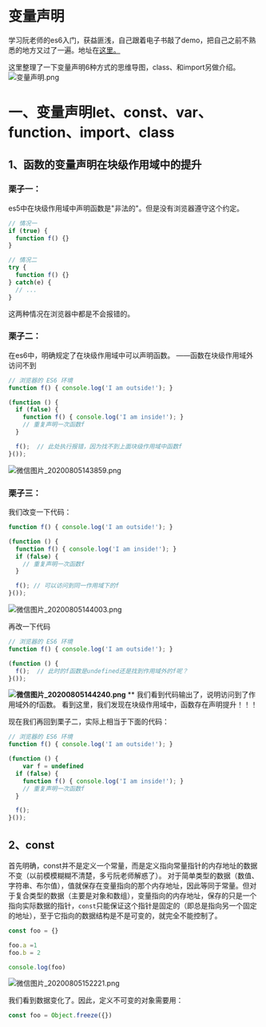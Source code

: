 # 变量声明

学习阮老师的es6入门，获益匪浅，自己跟着电子书敲了demo，把自己之前不熟悉的地方又过了一遍。地址在[这里。](https://es6.ruanyifeng.com/#docs/let)


这里整理了一下变量声明6种方式的思维导图，class、和import另做介绍。
![变量声明.png](https://cdn.nlark.com/yuque/0/2020/png/1774700/1597980513106-2046bba7-d3fc-443c-b85f-ceca3d8dab48.png#align=left&display=inline&height=273&margin=%5Bobject%20Object%5D&name=%E5%8F%98%E9%87%8F%E5%A3%B0%E6%98%8E.png&originHeight=947&originWidth=2251&size=174011&status=done&style=none&width=650)
# 一、变量声明let、const、var、function、import、class


## 1、函数的变量声明在块级作用域中的提升


### 栗子一：
es5中在块级作用域中声明函数是"非法的"。但是没有浏览器遵守这个约定。
```js
// 情况一
if (true) {
  function f() {}
}

// 情况二
try {
  function f() {}
} catch(e) {
  // ...
}
```
这两种情况在浏览器中都是不会报错的。


### 栗子二：
在es6中，明确规定了在块级作用域中可以声明函数。
——函数在块级作用域外访问不到
```js
// 浏览器的 ES6 环境
function f() { console.log('I am outside!'); }

(function () {
  if (false) {
  	function f() { console.log('I am inside!'); }
    // 重复声明一次函数f
  }

  f();	// 此处执行报错，因为找不到上面块级作用域中函数f
}());
```
![微信图片_20200805143859.png](https://cdn.nlark.com/yuque/0/2020/png/1774700/1596609550413-240177dc-5221-4911-a503-4af69f420344.png#align=left&display=inline&height=97&margin=%5Bobject%20Object%5D&name=%E5%BE%AE%E4%BF%A1%E5%9B%BE%E7%89%87_20200805143859.png&originHeight=103&originWidth=747&size=7362&status=done&style=none&width=705)


### 栗子三：
我们改变一下代码：
```js
function f() { console.log('I am outside!'); }

(function () {
  function f() { console.log('I am inside!'); }
  if (false) {
    // 重复声明一次函数f
  }

  f(); // 可以访问到同一作用域下的f
}());
```
![微信图片_20200805144003.png](https://cdn.nlark.com/yuque/0/2020/png/1774700/1596609615353-1c9c8595-89ac-40f1-90c7-27ad768841e4.png#align=left&display=inline&height=78&margin=%5Bobject%20Object%5D&name=%E5%BE%AE%E4%BF%A1%E5%9B%BE%E7%89%87_20200805144003.png&originHeight=78&originWidth=631&size=5019&status=done&style=none&width=631)


再改一下代码
```js
// 浏览器的 ES6 环境
function f() { console.log('I am outside!'); }

(function () {
  f();  // 此时的f函数是undefined还是找到作用域外的f呢？
}());
```
**![微信图片_20200805144240.png](https://cdn.nlark.com/yuque/0/2020/png/1774700/1596609770214-75997e97-b1c6-4ece-bd12-b6442bb32e2c.png#align=left&display=inline&height=69&margin=%5Bobject%20Object%5D&name=%E5%BE%AE%E4%BF%A1%E5%9B%BE%E7%89%87_20200805144240.png&originHeight=69&originWidth=572&size=4261&status=done&style=none&width=572)**
**
我们看到代码输出了，说明访问到了作用域外的f函数。
看到这里，我们发现在块级作用域中，函数存在声明提升！！！


现在我们再回到栗子二，实际上相当于下面的代码：
```js
// 浏览器的 ES6 环境
function f() { console.log('I am outside!'); }

(function () {
	var f = undefined
  if (false) {
  	function f() { console.log('I am inside!'); }
    // 重复声明一次函数f
  }

  f();
}());
```






## 2、const


首先明确，const并不是定义一个常量，而是定义指向常量指针的内存地址的数据不变（以前模模糊糊不清楚，多亏阮老师解惑了）。
对于简单类型的数据（数值、字符串、布尔值），值就保存在变量指向的那个内存地址，因此等同于常量。但对于复合类型的数据（主要是对象和数组），变量指向的内存地址，保存的只是一个指向实际数据的指针，`const`只能保证这个指针是固定的（即总是指向另一个固定的地址），至于它指向的数据结构是不是可变的，就完全不能控制了。
```js
const foo = {}

foo.a =1
foo.b = 2

console.log(foo)

```
![微信图片_20200805152221.png](https://cdn.nlark.com/yuque/0/2020/png/1774700/1596612152708-470eb6c3-a262-4268-8b66-cd0abde824a5.png#align=left&display=inline&height=63&margin=%5Bobject%20Object%5D&name=%E5%BE%AE%E4%BF%A1%E5%9B%BE%E7%89%87_20200805152221.png&originHeight=63&originWidth=429&size=2121&status=done&style=none&width=429)


我们看到数据变化了。因此，定义不可变的对象需要用：
```js
const foo = Object.freeze({})
```








